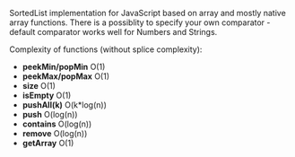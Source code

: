 SortedList implementation for JavaScript based on array and mostly native array functions.
There is a possiblity to specify your own comparator - default comparator works well for Numbers and Strings.

Complexity of functions (without splice complexity):
* **peekMin/popMin** O(1)      
* **peekMax/popMax** O(1)      
* **size**           O(1)      
* **isEmpty**        O(1)      
* **pushAll(k)**     O(k*log(n)) 
* **push**           O(log(n))  
* **contains**       O(log(n))  
* **remove**         O(log(n))  
* **getArray**       O(1)      
